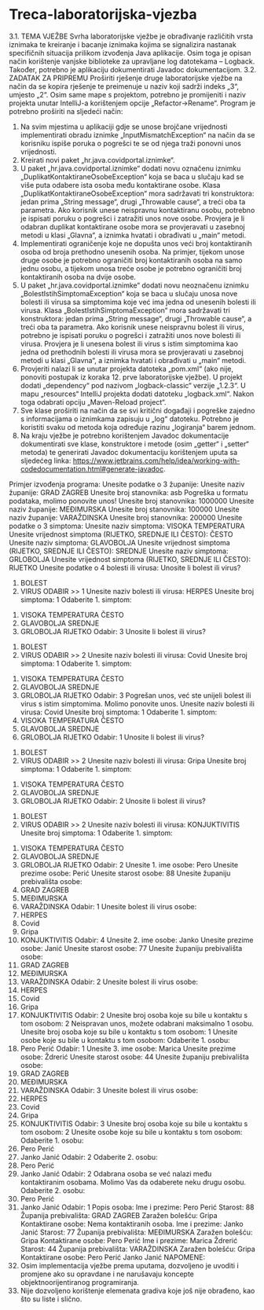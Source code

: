 # Treca-laboratorijska-vjezba


3.1. TEMA VJEŽBE
Svrha laboratorijske vježbe je obrađivanje različitih vrsta iznimaka te
kreiranje i bacanje iznimaka kojima se signalizira nastanak specifičnih
situacija prilikom izvođenja Java aplikacije. Osim toga je opisan način
korištenje vanjske biblioteke za upravljane log datotekama – Logback.
Također, potrebno je aplikaciju dokumentirati Javadoc dokumentacijom.
3.2. ZADATAK ZA PRIPREMU
Proširiti rješenje druge laboratorijske vježbe na način da se kopira
rješenje te preimenuje u naziv koji sadrži indeks „3“, umjesto „2“. Osim
same mape s projektom, potrebno je promijeniti i naziv projekta unutar
IntelliJ-a korištenjem opcije „Refactor->Rename“. Program je potrebno
proširiti na sljedeći način:
1. Na svim mjestima u aplikaciji gdje se unose brojčane vrijednosti
implementirati obradu iznimke „InputMismatchException“ na način
da se korisniku ispiše poruka o pogrešci te se od njega traži ponovni
unos vrijednosti.
2. Kreirati novi paket „hr.java.covidportal.iznimke“.
3. U paket „hr.java.covidportal.iznimke“ dodati novu označenu iznimku
„DuplikatKontaktiraneOsobeException“ koja se baca u slučaju kad se
više puta odabere ista osoba među kontaktirane osobe. Klasa
„DuplikatKontaktiraneOsobeException“ mora sadržavati tri
konstruktora: jedan prima „String message“, drugi „Throwable cause“,
a treći oba ta parametra. Ako korisnik unese neispravnu kontaktiranu
osobu, potrebno je ispisati poruku o pogrešci i zatražiti unos nove
osobe. Provjera je li odabran duplikat kontaktirane osobe mora se
provjeravati u zasebnoj metodi u klasi „Glavna“, a iznimka hvatati i
obrađivati u „main“ metodi.
4. Implementirati ograničenje koje ne dopušta unos veći broj
kontaktiranih osoba od broja prethodno unesenih osoba. Na primjer,
tijekom unose druge osobe je potrebno ograničiti broj kontaktiranih 
osoba na samo jednu osobu, a tijekom unosa treće osobe je potrebno
ograničiti broj kontaktiranih osoba na dvije osobe.
5. U paket „hr.java.covidportal.iznimke“ dodati novu neoznačenu
iznimku „BolestIstihSimptomaException“ koja se baca u slučaju
unosa nove bolesti ili virusa sa simptomima koje već ima jedna od
unesenih bolesti ili virusa. Klasa „BolestIstihSimptomaException“
mora sadržavati tri konstruktora: jedan prima „String message“,
drugi „Throwable cause“, a treći oba ta parametra. Ako korisnik unese
neispravnu bolest ili virus, potrebno je ispisati poruku o pogrešci i
zatražiti unos nove bolesti ili virusa. Provjera je li unesena bolest ili
virus s istim simptomima kao jedna od prethodnih bolesti ili virusa
mora se provjeravati u zasebnoj metodi u klasi „Glavna“, a iznimka
hvatati i obrađivati u „main“ metodi.
6. Provjeriti nalazi li se unutar projekta datoteka „pom.xml“ (ako nije,
ponoviti postupak iz koraka 12. prve laboratorijske vježbe). U projekt
dodati „dependency“ pod nazivom „logback-classic“ verzije „1.2.3“. U
mapu „resources“ IntelliJ projekta dodati datoteku „logback.xml“.
Nakon toga odabrati opciju „Maven-Reload project“.
7. Sve klase proširiti na način da se svi kritični događaji i pogreške
zajedno s informacijama o iznimkama zapisuju u „log“ datoteku.
Potrebno je koristiti svaku od metoda koja određuje razinu „logiranja“
barem jednom.
8. Na kraju vježbe je potrebno korištenjem Javadoc dokumentacije
dokumentirati sve klase, konstruktore i metode (osim „getter“ i
„setter“ metoda) te generirati Javadoc dokumentaciju korištenjem
uputa sa sljedećeg linka:
https://www.jetbrains.com/help/idea/working-with-codedocumentation.html#generate-javadoc.

Primjer izvođenja programa:
Unesite podatke o 3 županije:
Unesite naziv županije: GRAD ZAGREB
Unesite broj stanovnika: asb
Pogreška u formatu podataka, molimo ponovite unos!
Unesite broj stanovnika: 1000000
Unesite naziv županije: MEĐIMURSKA
Unesite broj stanovnika: 100000
Unesite naziv županije: VARAŽDINSKA
Unesite broj stanovnika: 200000
Unesite podatke o 3 simptoma:
Unesite naziv simptoma: VISOKA TEMPERATURA
Unesite vrijednost simptoma (RIJETKO, SREDNJE ILI ČESTO): ČESTO
Unesite naziv simptoma: GLAVOBOLJA
Unesite vrijednost simptoma (RIJETKO, SREDNJE ILI ČESTO): SREDNJE
Unesite naziv simptoma: GRLOBOLJA
Unesite vrijednost simptoma (RIJETKO, SREDNJE ILI ČESTO): RIJETKO
Unesite podatke o 4 bolesti ili virusa:
Unosite li bolest ili virus?
1) BOLEST
2) VIRUS
ODABIR >> 1
Unesite naziv bolesti ili virusa: HERPES
Unesite broj simptoma: 1
Odaberite 1. simptom:
1. VISOKA TEMPERATURA ČESTO
2. GLAVOBOLJA SREDNJE
3. GRLOBOLJA RIJETKO
Odabir: 3
Unosite li bolest ili virus?
1) BOLEST
2) VIRUS
ODABIR >> 2
Unesite naziv bolesti ili virusa: Covid
Unesite broj simptoma: 1
Odaberite 1. simptom:
1. VISOKA TEMPERATURA ČESTO
2. GLAVOBOLJA SREDNJE
3. GRLOBOLJA RIJETKO
Odabir: 3
Pogrešan unos, već ste unijeli bolest ili virus s istim simptomima. Molimo
ponovite unos.
Unesite naziv bolesti ili virusa: Covid
Unesite broj simptoma: 1
Odaberite 1. simptom:
1. VISOKA TEMPERATURA ČESTO
2. GLAVOBOLJA SREDNJE
3. GRLOBOLJA RIJETKO
Odabir: 1
Unosite li bolest ili virus?
1) BOLEST
2) VIRUS
ODABIR >> 2
Unesite naziv bolesti ili virusa: Gripa
Unesite broj simptoma: 1
Odaberite 1. simptom:
1. VISOKA TEMPERATURA ČESTO
2. GLAVOBOLJA SREDNJE
3. GRLOBOLJA RIJETKO
Odabir: 2
Unosite li bolest ili virus?
1) BOLEST
2) VIRUS
ODABIR >> 2
Unesite naziv bolesti ili virusa: KONJUKTIVITIS
Unesite broj simptoma: 1
Odaberite 1. simptom:
1. VISOKA TEMPERATURA ČESTO
2. GLAVOBOLJA SREDNJE
3. GRLOBOLJA RIJETKO
Odabir: 2
Unesite 1. ime osobe: Pero
Unesite prezime osobe: Perić
Unesite starost osobe: 88
Unesite županiju prebivališta osobe: 
1. GRAD ZAGREB
2. MEĐIMURSKA
3. VARAŽDINSKA
Odabir: 1
Unesite bolest ili virus osobe:
1. HERPES
2. Covid
3. Gripa
4. KONJUKTIVITIS
Odabir: 4
Unesite 2. ime osobe: Janko
Unesite prezime osobe: Janić
Unesite starost osobe: 77
Unesite županiju prebivališta osobe:
1. GRAD ZAGREB
2. MEĐIMURSKA
3. VARAŽDINSKA
Odabir: 2
Unesite bolest ili virus osobe:
1. HERPES
2. Covid
3. Gripa
4. KONJUKTIVITIS
Odabir: 2
Unesite broj osoba koje su bile u kontaktu s tom osobom: 2
Neispravan unos, možete odabrani maksimalno 1 osobu.
Unesite broj osoba koje su bile u kontaktu s tom osobom: 1
Unesite osobe koje su bile u kontaktu s tom osobom:
Odaberite 1. osobu:
1. Pero Perić
Odabir: 1
Unesite 3. ime osobe: Marica
Unesite prezime osobe: Ždrerić
Unesite starost osobe: 44
Unesite županiju prebivališta osobe: 
1. GRAD ZAGREB
2. MEĐIMURSKA
3. VARAŽDINSKA
Odabir: 3
Unesite bolest ili virus osobe:
1. HERPES
2. Covid
3. Gripa
4. KONJUKTIVITIS
Odabir: 3
Unesite broj osoba koje su bile u kontaktu s tom osobom: 2
Unesite osobe koje su bile u kontaktu s tom osobom:
Odaberite 1. osobu:
1. Pero Perić
2. Janko Janić
Odabir: 2
Odaberite 2. osobu:
1. Pero Perić
2. Janko Janić
Odabir: 2
Odabrana osoba se već nalazi među kontaktiranim osobama. Molimo Vas da
odaberete neku drugu osobu.
Odaberite 2. osobu:
1. Pero Perić
2. Janko Janić
Odabir: 1
Popis osoba:
Ime i prezime: Pero Perić
Starost: 88
Županija prebivališta: GRAD ZAGREB
Zaražen bolešću: Gripa
Kontaktirane osobe:
Nema kontaktiranih osoba.
Ime i prezime: Janko Janić
Starost: 77
Županija prebivališta: MEĐIMURSKA
Zaražen bolešću: Gripa
Kontaktirane osobe:
Pero Perić
Ime i prezime: Marica Ždrerić
Starost: 44
Županija prebivališta: VARAŽDINSKA
Zaražen bolešću: Gripa
Kontaktirane osobe:
Pero Perić
Janko Janić
NAPOMENE:
1. Osim implementacija vježbe prema uputama, dozvoljeno je uvoditi i
promjene ako su opravdane i ne narušavaju koncepte objektnoorijentiranog programiranja.
2. Nije dozvoljeno korištenje elemenata gradiva koje još nije obrađeno,
kao što su liste i slično.

